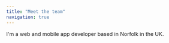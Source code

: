 ```yaml
---
title: "Meet the team"
navigation: true
---
```


I'm a web and mobile app developer based in Norfolk in the UK.
